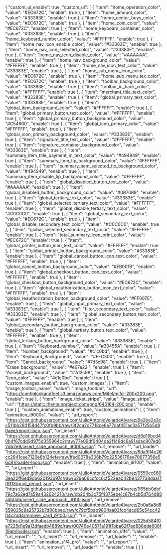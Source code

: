{
  "custom_ui_enable": true,
  "custom_ui": [
    {
      "item": "home_operation_color",
      "value": "#EC672C",
      "enable": true
    },
    {
      "item": "home_amount_color",
      "value": "#33383E",
      "enable": true
    },
    {
      "item": "home_center_buys_color",
      "value": "#EC672C",
      "enable": true
    },
    {
      "item": "home_coin_color",
      "value": "#EC672C",
      "enable": true
    },
    {
      "item": "home_keyboard_container_color",
      "value": "#33383E",
      "enable": true
    },
    {
      "item": "home_keyboard_number_color",
      "value": "#FFFFFF",
      "enable": true
    },
    {
      "item": "home_nav_icon_enable_color",
      "value": "#33383E",
      "enable": true
    },
    {
      "item": "home_nav_icon_selected_color",
      "value": "#33383E",
      "enable": true
    },
    {
      "item": "home_nav_icon_disable_color",
      "value": "#AAAAAA",
      "enable": true
    },
    {
      "item": "home_nav_background_color",
      "value": "#FFFFFF",
      "enable": true
    },
    {
      "item": "home_nav_icon_text_color",
      "value": "#33383E",
      "enable": true
    },
    {
      "item": "home_sub_menu_icon_color",
      "value": "#EC672C",
      "enable": true
    },
    {
      "item": "home_sub_menu_tex_color",
      "value": "#EC672C",
      "enable": true
    },
    {
      "item": "toolbar_background_color",
      "value": "#33383E",
      "enable": true
    },
    {
      "item": "toolbar_ic_back_color",
      "value": "#FFFFFF",
      "enable": true
    },
    {
      "item": "merchant_title_text_color",
      "value": "#33383E",
      "enable": true
    },
    {
      "item": "global_primary_text_color",
      "value": "#33383E",
      "enable": true
    },
    {
      "item": "global_item_background_color",
      "value": "#FFFFFF",
      "enable": true
    },
    {
      "item": "global_primary_button_text_color",
      "value": "#FFFFFF",
      "enable": true
    },
    {
      "item": "global_primary_button_background_color",
      "value": "#C54600",
      "enable": true
    },
    {
      "item": "global_icon_primary_color",
      "value": "#FFFFFF",
      "enable": true
    },
    {
      "item": "global_icon_primary_background_color",
      "value": "#33383E",
      "enable": true
    },
    {
      "item": "signature_title_text_color",
      "value": "#FFFFFF",
      "enable": true
    },
    {
      "item": "signature_container_background_color",
      "value": "#33383E",
      "enable": true
    },
    {
      "item": "summary_item_title_payment_m_text_color",
      "value": "#494949",
      "enable": true
    },
    {
      "item": "summary_item_tip_background_color",
      "value": "#FFFFFF",
      "enable": true
    },
    {
      "item": "summary_item_selected_tip_background_color",
      "value": "#494949",
      "enable": true
    },
    {
      "item": "summary_item_disable_tip_background_color",
      "value": "#FFFFFF",
      "enable": true
    },
    {
      "item": "global_disabled_button_text_color",
      "value": "#AAAAAA",
      "enable": true
    },
    {
      "item": "global_disabled_button_background_color",
      "value": "#0B70B9",
      "enable": true
    },
    {
      "item": "global_tertiary_text_color",
      "value": "#33383E",
      "enable": true
    },
    {
      "item": "global_selected_tertiary_text_color",
      "value": "#FFFFFF",
      "enable": true
    },
    {
      "item": "global_disable_tertiary_text_color",
      "value": "#C0C0C0",
      "enable": true
    },
    {
      "item": "global_secondary_text_color",
      "value": "#EC672C",
      "enable": true
    },
    {
      "item": "global_disable_secondary_text_color",
      "value": "#C0C0C0",
      "enable": true
    },
    {
      "item": "global_selected_secondary_text_color",
      "value": "#FFFFFF",
      "enable": true
    },
    {
      "item": "total_summary_icon_print_color",
      "value": "#EC672C",
      "enable": true
    },
    {
      "item": "global_printer_button_icon_text_color",
      "value": "#FFFFFF",
      "enable": true
    },
    {
      "item": "global_printer_button_background_color",
      "value": "#33383E",
      "enable": true
    },
    {
      "item": "global_cancel_button_icon_text_color",
      "value": "#FFFFFF",
      "enable": true
    },
    {
      "item": "global_cancel_button_background_color",
      "value": "#EB001B",
      "enable": true
    },
    {
      "item": "global_checkout_button_icon_text_color",
      "value": "#FFFFFF",
      "enable": true
    },
    {
      "item": "global_checkout_button_background_color",
      "value": "#EC672C",
      "enable": true
    },
    {
      "item": "global_reauthorization_button_icon_text_color",
      "value": "#FFFFFF",
      "enable": true
    },
    {
      "item": "global_reauthorization_button_background_color",
      "value": "#FF007E",
      "enable": true
    },
    {
      "item": "global_input_primary_text_color",
      "value": "#33383E",
      "enable": true
    },
    {
      "item": "filter_secondary_text_color",
      "value": "#33383E",
      "enable": true
    },
    {
      "item": "global_secondary_button_text_color",
      "value": "#FFFFFF",
      "enable": true
    },
    {
      "item": "global_secondary_button_background_color",
      "value": "#33383E",
      "enable": true
    },
    {
      "item": "global_tertiary_button_text_color",
      "value": "#FFFFFF",
      "enable": true
    },
    {
      "item": "global_tertiary_button_background_color",
      "value": "#33383E",
      "enable": true
    },
    {
      "item": "Keyboard_number",
      "value": "#30455A",
      "enable": true
    },
    {
      "item": "Number_background",
      "value": "#c1c0bd",
      "enable": true
    },
    {
      "item": "Keyboard_Background",
      "value": "#FFC300",
      "enable": true
    },
    {
      "item": "Cancel_background",
      "value": "#7d3c98",
      "enable": true
    },
    {
      "item": "Erase_background",
      "value": "#e67e22 ",
      "enable": true
    },
    {
      "item": "Accept_background",
      "value": "#7d3c98",
      "enable": true
    },
    {
      "item": "Icon_color",
      "value": "#c1c0bd",
      "enable": true
    }
  ],
  "custom_images_enable": true,
  "custom_images": [
    {
      "item": "image_toolbar_name",
      "value": "image_toolbar",
      "url": "https://configlookandfeel.s3.amazonaws.com/Mifel/mifel-200x200.png",
      "enable": true
    },
    {
      "item": "image_ticket_stripe",
      "value": "image_stripe",
      "url": "https://static.thenounproject.com/png/645164-200.png",
      "enable": true
    }
  ],
  "custom_animations_enable": true,
  "custom_animations": [
    {
      "item": "animation_i9000s",
      "value": "",
      "url_report": "https://gist.githubusercontent.com/JulioAntonioVelardeAlvarez/6e2be2a3cc511bb280158d47fc0fb9bb/raw/3f2ca2c7718ce8a77daf451ac3a57f25b5d80aee/report-loco.json",
      "url_insert": "https://gist.githubusercontent.com/JulioAntonioVelardeAlvarez/d6d18bcd40b4f67cdd9d975d355864c2/raw/77e09df9404da2f148dc6a91adac807ed62db2e9/insert_slide_approach_i9000s.json",
      "url_remove": "",
      "url_loader": "https://gist.githubusercontent.com/JulioAntonioVelardeAlvarez/6da9ff4e26cc2841cee7120e8b124efe/raw/ffed0078a306b79c22536176ee70677356e56c81/loader-loco.json",
      "enable": true
    },
    {
      "item": "animation_i9100",
      "value": "",
      "url_report": "https://gist.githubusercontent.com/JulioAntonioVelardeAlvarez/9559cc6603ea22ff6ed9db620193697c/raw/629a66ccfcc6cf522ea042b9437738daa17f9113/print_report.json",
      "url_insert": "https://gist.githubusercontent.com/JulioAntonioVelardeAlvarez/965bb0dbf79c7a62ed7a59a432624213/raw/cb204b3c75f4375ebe1c87b4cb5d764d88adb0db/insert_slide_approach_i9100.json",
      "url_remove": "https://gist.githubusercontent.com/JulioAntonioVelardeAlvarez/2b0a6a8d8559035c9a25732b7d08bbec/raw/c79cf5bab9804aa03fcb4acd65c54cc4204c2ad4/remove_card_i9100.json",
      "url_loader": "https://gist.githubusercontent.com/JulioAntonioVelardeAlvarez/025d584f0e7225d1e9a12dfaadb4889c/raw/00746e40571a191f1bba62f7ed888dde608f19ab/loader.json",
      "enable": true
    },
    {
      "item": "animation_s1f4",
      "value": "",
      "url_report": "",
      "url_insert": "",
      "url_remove": "",
      "url_loader": "",
      "enable": true
    },
    {
      "item": "animation_s1f4_pro",
      "value": "",
      "url_report": "",
      "url_insert": "",
      "url_remove": "",
      "url_loader": "",
      "enable": true
    }
  ]
}
